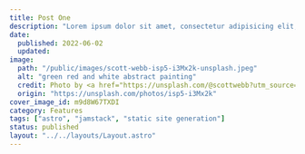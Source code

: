 ```yaml
---
title: Post One
description: "Lorem ipsum dolor sit amet, consectetur adipisicing elit, sed do eiusmod tempor incididunt ut labore et dolore magna aliqua."
date: 
  published: 2022-06-02
  updated:
image:
  path: "/public/images/scott-webb-isp5-i3Mx2k-unsplash.jpeg"
  alt: "green red and white abstract painting"
  credit: Photo by <a href="https://unsplash.com/@scottwebb?utm_source=unsplash&utm_medium=referral&utm_content=creditCopyText">Scott Webb</a> on <a href="https://unsplash.com/@scottwebb?utm_source=unsplash&utm_medium=referral&utm_content=creditCopyText">Unsplash</a>
  origin: "https://unsplash.com/photos/isp5-i3Mx2k"
cover_image_id: m9d8W67TXDI
category: Features
tags: ["astro", "jamstack", "static site generation"]
status: published
layout: "../../layouts/Layout.astro"
---
```

